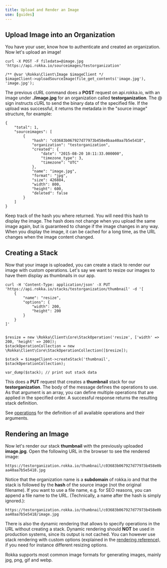 ```yaml
---
title: Upload and Render an Image
use: [guides]
---
```


## Upload Image into an Organization

You have your user, know how to authenticate and created an organization. Now let's upload an image!

```language-bash
curl -X POST -F filedata=@image.jpg 'https://api.rokka.io/sourceimages/testorganization'
```
```language-php
/** @var \Rokka\Client\Image $imageClient */ 
$imageClient->uploadSourceImage(file_get_contents('image.jpg'), 'image.jpg');
```

The previous cURL command does a __POST__ request on api.rokka.io, with an image under __./image.jpg__ for an organization called __testorganization__.
The @ sign instructs cURL to send the binary data of the specified file. If the upload was successful, it returns the metadata in the "source image" structure, for example: 

```language-js
{
    "total": 1,
    "sourceimages": [
        {
            "hash": "c03683b067927d77973b458e0baa40aa7b5e5418",
            "organization": "testorganization",
            "created": {
                "date": "2015-08-20 10:11:33.000000",
                "timezone_type": 3,
                "timezone": "UTC"
            },
            "name": "image.jpg",
            "format": "jpg",
            "size": 426884,
            "width": 800,
            "height": 600,
            "deleted": false
        }
    ]
}
```

Keep track of the hash you where returned. You will need this hash to display the image. The hash does not change when you upload the same image again, but is guaranteed to change if the image changes in any way. When you display the image, it can be cached for a long time, as the URL changes when the image content changed.

## Creating a Stack

Now that your image is uploaded, you can create a stack to render our image with custom operations.
Let's say we want to resize our images to have them display as thumbnails in our app.

```language-bash
curl -H 'Content-Type: application/json' -X PUT 'https://api.rokka.io/stacks/testorganization/thumbnail' -d '[
    {
        "name": "resize",
        "options": {
            "width": 200,
            "height": 200
        }
    }
]'
```
```language-php

$resize = new \Rokka\Client\Core\StackOperation('resize', ['width' => 200, 'height' => 200]);
$stackOperationCollection = new \Rokka\Client\Core\StackOperationCollection([$resize]);

$stack = $imageClient->createStack('thumbnail', $stackOperationCollection);

var_dump($stack); // print out stack data
```

This does a __PUT__ request that creates a __thumbnail__ stack for our __testorganization__. The body of the message defines the operations to use. As that argument is an array, you can define multiple operations that are applied in the specified order. A successful response returns the resulting stack definition.

See [operations](/documentation/references/operations.html) for the definition of all available operations and their arguments.

## Rendering an Image

Now let's render our stack __thumbnail__ with the previously uploaded __image.jpg__. Open the following URL in the browser to see the rendered image:

`https://testorganization.rokka.io/thumbnail/c03683b067927d77973b458e0baa40aa7b5e5418.jpg`

Notice that the organization name is a __subdomain__ of rokka.io and that the stack is followed by the __hash__ of the source image (not the original filename). If you want to use a file name, e.g. for SEO reasons, you can append a file name to the URL. (Technically, a name after the hash is simply ignored.):

`https://testorganization.rokka.io/thumbnail/c03683b067927d77973b458e0baa40aa7b5e5418/image.jpg`

There is also the dynamic rendering that allows to specify operations in the URL without creating a stack. Dynamic rendering should __NOT__ be used in production systems, since its output  is not cached. You can however use stack rendering with custom options (explained in the [rendering reference](../references/render.html)), if you need for instance different resizing options. 

Rokka supports most common image formats for generating images, mainly jpg, png, gif and webp.